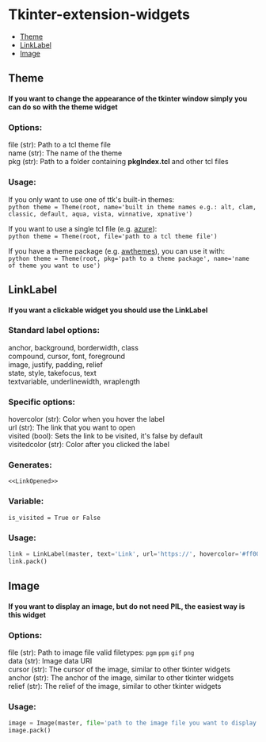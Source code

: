 # Tkinter-extension-widgets

* [Theme](#theme)
* [LinkLabel](#linklabel)
* [Image](#image)


<div id="theme"></div>

## Theme
#### If you want to change the appearance of the tkinter window simply you can do so with the theme widget

### Options:
            
file (str): Path to a tcl theme file\
name (str): The name of the theme\
pkg (str): Path to a folder containing **pkgIndex.tcl** and other tcl files
            
### Usage:
        
If you only want to use one of ttk's built-in themes:\
`python
theme = Theme(root, name='built in theme names e.g.: alt, clam, classic, default, aqua, vista, winnative, xpnative')
`

If you want to use a single tcl file (e.g. [azure](https://github.com/rdbende/Azure-ttk-theme)):\
`python
theme = Theme(root, file='path to a tcl theme file')
`
                
If you have a theme package (e.g. [awthemes](https://sourceforge.net/projects/tcl-awthemes/)), you can use it with:\
`python
theme = Theme(root, pkg='path to a theme package', name='name of theme you want to use')
`

<div id="linklabel"></div>

## LinkLabel

#### If you want a clickable widget you should use the LinkLabel

### Standard label options:
            
anchor, background, borderwidth, class\
compound, cursor, font, foreground\
image, justify, padding, relief\
state, style, takefocus, text\
textvariable, underlinewidth, wraplength
                
### Specific options:
            
hovercolor (str): Color when you hover the label\
url (str): The link that you want to open\
visited (bool): Sets the link to be visited, it's false by default\
visitedcolor (str): Color after you clicked the label
            
### Generates:

`<<LinkOpened>>`
            
### Variable:
        
`is_visited = True or False`

### Usage:
        
```python
link = LinkLabel(master, text='Link', url='https://', hovercolor='#ff0000')
link.pack()
```

<div id="image"></div>

## Image

#### If you want to display an image, but do not need PIL, the easiest way is this widget
                
### Options:
            
file (str): Path to image file valid filetypes: `pgm` `ppm` `gif` `png`\
data (str): Image data URI\
cursor (str): The cursor of the image, similar to other tkinter widgets\
anchor (str): The anchor of the image, similar to other tkinter widgets\
relief (str): The relief of the image, similar to other tkinter widgets
            
### Usage:

```python
image = Image(master, file='path to the image file you want to display', anchor='w', relief='groove')
image.pack()
```
